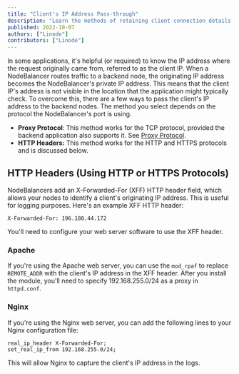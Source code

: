 ```yaml
---
title: "Client's IP Address Pass-through"
description: "Learn the methods of retaining client connection details and passing them to backend nodes on a NodeBalancer"
published: 2022-10-07
authors: ["Linode"]
contributors: ["Linode"]
---
```


In some applications, it's helpful (or required) to know the IP address where the request originally came from, referred to as the client IP. When a NodeBalancer routes traffic to a backend node, the originating IP address becomes the NodeBalancer's private IP address. This means that the client IP's address is not visible in the location that the application might typically check. To overcome this, there are a few ways to pass the client's IP address to the backend nodes. The method you select depends on the protocol the NodeBalancer's port is using.

- **Proxy Protocol**: This method works for the TCP protocol, provided the backend application also supports it. See [Proxy Protocol](/docs/products/networking/nodebalancers/guides/proxy-protocol/).
- **HTTP Headers:** This method works for the HTTP and HTTPS protocols and is discussed below.

## HTTP Headers (Using HTTP or HTTPS Protocols)

NodeBalancers add an X-Forwarded-For (XFF) HTTP header field, which allows your nodes to identify a client's originating IP address. This is useful for logging purposes. Here's an example XFF HTTP header:

    X-Forwarded-For: 196.180.44.172

You'll need to configure your web server software to use the XFF header.

### Apache

If you're using the Apache web server, you can use the `mod_rpaf` to replace `REMOTE_ADDR` with the client's IP address in the XFF header. After you install the module, you'll need to specify 192.168.255.0/24 as a proxy in `httpd.conf`.

### Nginx

If you're using the Nginx web server, you can add the following lines to your Nginx configuration file:

    real_ip_header X-Forwarded-For;
    set_real_ip_from 192.168.255.0/24;

This will allow Nginx to capture the client's IP address in the logs.